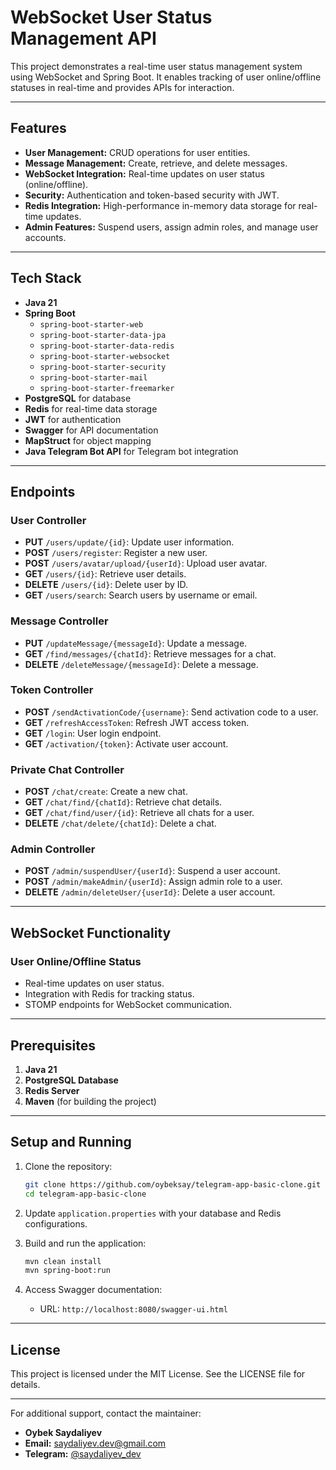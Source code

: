 # WebSocket User Status Management API

This project demonstrates a real-time user status management system using WebSocket and Spring Boot. It enables tracking of user online/offline statuses in real-time and provides APIs for interaction.

---

## Features

- **User Management:** CRUD operations for user entities.
- **Message Management:** Create, retrieve, and delete messages.
- **WebSocket Integration:** Real-time updates on user status (online/offline).
- **Security:** Authentication and token-based security with JWT.
- **Redis Integration:** High-performance in-memory data storage for real-time updates.
- **Admin Features:** Suspend users, assign admin roles, and manage user accounts.

---

## Tech Stack

- **Java 21**
- **Spring Boot**
  - `spring-boot-starter-web`
  - `spring-boot-starter-data-jpa`
  - `spring-boot-starter-data-redis`
  - `spring-boot-starter-websocket`
  - `spring-boot-starter-security`
  - `spring-boot-starter-mail`
  - `spring-boot-starter-freemarker`
- **PostgreSQL** for database
- **Redis** for real-time data storage
- **JWT** for authentication
- **Swagger** for API documentation
- **MapStruct** for object mapping
- **Java Telegram Bot API** for Telegram bot integration

---

## Endpoints

### User Controller
- **PUT** `/users/update/{id}`: Update user information.
- **POST** `/users/register`: Register a new user.
- **POST** `/users/avatar/upload/{userId}`: Upload user avatar.
- **GET** `/users/{id}`: Retrieve user details.
- **DELETE** `/users/{id}`: Delete user by ID.
- **GET** `/users/search`: Search users by username or email.

### Message Controller
- **PUT** `/updateMessage/{messageId}`: Update a message.
- **GET** `/find/messages/{chatId}`: Retrieve messages for a chat.
- **DELETE** `/deleteMessage/{messageId}`: Delete a message.

### Token Controller
- **POST** `/sendActivationCode/{username}`: Send activation code to a user.
- **GET** `/refreshAccessToken`: Refresh JWT access token.
- **GET** `/login`: User login endpoint.
- **GET** `/activation/{token}`: Activate user account.

### Private Chat Controller
- **POST** `/chat/create`: Create a new chat.
- **GET** `/chat/find/{chatId}`: Retrieve chat details.
- **GET** `/chat/find/user/{id}`: Retrieve all chats for a user.
- **DELETE** `/chat/delete/{chatId}`: Delete a chat.

### Admin Controller
- **POST** `/admin/suspendUser/{userId}`: Suspend a user account.
- **POST** `/admin/makeAdmin/{userId}`: Assign admin role to a user.
- **DELETE** `/admin/deleteUser/{userId}`: Delete a user account.

---

## WebSocket Functionality

### User Online/Offline Status
- Real-time updates on user status.
- Integration with Redis for tracking status.
- STOMP endpoints for WebSocket communication.

---

## Prerequisites

1. **Java 21**
2. **PostgreSQL Database**
3. **Redis Server**
4. **Maven** (for building the project)

---

## Setup and Running

1. Clone the repository:
   ```bash
   git clone https://github.com/oybeksay/telegram-app-basic-clone.git
   cd telegram-app-basic-clone
   ```

2. Update `application.properties` with your database and Redis configurations.

3. Build and run the application:
   ```bash
   mvn clean install
   mvn spring-boot:run
   ```

4. Access Swagger documentation:
   - URL: `http://localhost:8080/swagger-ui.html`

---

## License

This project is licensed under the MIT License. See the LICENSE file for details.

---

For additional support, contact the maintainer:
- **Oybek Saydaliyev**
- **Email:** saydaliyev.dev@gmail.com
- **Telegram:** [@saydaliyev_dev](https://t.me/saydaliyev_dev)
